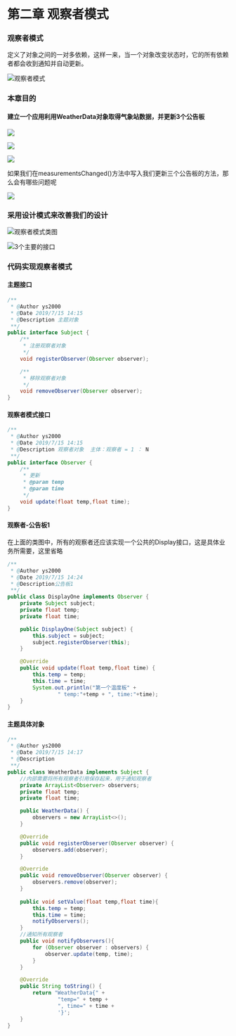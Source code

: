 # 第二章 观察者模式

### 观察者模式

定义了对象之间的一对多依赖，这样一来，当一个对象改变状态时，它的所有依赖者都会收到通知并自动更新。

![&#x89C2;&#x5BDF;&#x8005;&#x6A21;&#x5F0F;](.gitbook/assets/image%20%2815%29.png)

### 本章目的

#### 建立一个应用利用WeatherData对象取得气象站数据，并更新3个公告板

![](.gitbook/assets/image%20%2812%29.png)

![](.gitbook/assets/image%20%283%29.png)

![](.gitbook/assets/image.png)

如果我们在measurementsChanged\(\)方法中写入我们更新三个公告板的方法，那么会有哪些问题呢

![](.gitbook/assets/image%20%281%29.png)

### 采用设计模式来改善我们的设计

![&#x89C2;&#x5BDF;&#x8005;&#x6A21;&#x5F0F;&#x7C7B;&#x56FE;](.gitbook/assets/image%20%2816%29.png)

![3&#x4E2A;&#x4E3B;&#x8981;&#x7684;&#x63A5;&#x53E3;](.gitbook/assets/image%20%286%29.png)

### 代码实现观察者模式

#### 主题接口

```java
/**
 * @Author ys2000
 * @Date 2019/7/15 14:15
 * @Description 主题对象
 **/
public interface Subject {
    /**
     * 注册观察者对象
     */
    void registerObserver(Observer observer);

    /**
     * 移除观察者对象
     */
    void removeObserver(Observer observer);
}
```

#### 观察者模式接口

```java
/**
 * @Author ys2000
 * @Date 2019/7/15 14:15
 * @Description 观察者对象  主体：观察者 = 1 ： N
 **/
public interface Observer {
    /**
     * 更新
     * @param temp
     * @param time
     */
    void update(float temp,float time);
}
```

#### 观察者-公告板1

在上面的类图中，所有的观察者还应该实现一个公共的Display接口，这是具体业务所需要，这里省略

```java
/**
 * @Author ys2000
 * @Date 2019/7/15 14:24
 * @Description公告板1
 **/
public class DisplayOne implements Observer {
    private Subject subject;
    private float temp;
    private float time;

    public DisplayOne(Subject subject) {
        this.subject = subject;
        subject.registerObserver(this);
    }

    @Override
    public void update(float temp,float time) {
        this.temp = temp;
        this.time = time;
        System.out.println("第一个温度板" +
                " temp:"+temp + ", time:"+time);
    }
}
```

#### 主题具体对象

```java
/**
 * @Author ys2000
 * @Date 2019/7/15 14:17
 * @Description
 **/
public class WeatherData implements Subject {
    //内部需要将所有观察者引用保存起来，用于通知观察者
    private ArrayList<Observer> observers;
    private float temp;
    private float time;

    public WeatherData() {
        observers = new ArrayList<>();
    }

    @Override
    public void registerObserver(Observer observer) {
        observers.add(observer);
    }

    @Override
    public void removeObserver(Observer observer) {
        observers.remove(observer);
    }
    
    public void setValue(float temp,float time){
        this.temp = temp;
        this.time = time;
        notifyObservers();
    }
    //通知所有观察者
    public void notifyObservers(){
        for (Observer observer : observers) {
            observer.update(temp, time);
        }
    }

    @Override
    public String toString() {
        return "WeatherData{" +
                "temp=" + temp +
                ", time=" + time +
                '}';
    }
}
```

